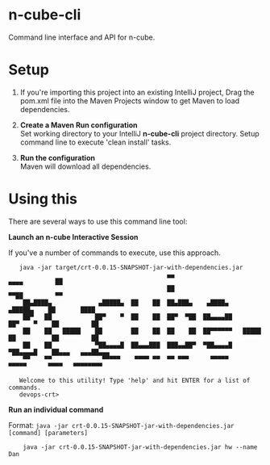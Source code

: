 # n-cube-cli
Command line interface and API for n-cube.

# Setup

1. If you're importing this project into an existing IntelliJ project, Drag the pom.xml file into the Maven Projects window to get Maven to load dependencies.  

2. **Create a Maven Run configuration**  
   Set working directory to your IntelliJ **n-cube-cli** project directory.
   Setup command line to execute 'clean install' tasks.

3. **Run the configuration**  
Maven will download all dependencies.

# Using this
There are several ways to use this command line tool:

**Launch an n-cube Interactive Session**

If you've a number of commands to execute, use this approach.

```shell      
   java -jar target/crt-0.0.15-SNAPSHOT-jar-with-dependencies.jar
                                            ▄▄                                      ▄▄▄▄         ██
                                            ██                                      ▀▀██         ▀▀
    ██▄████▄             ▄█████▄  ██    ██  ██▄███▄    ▄████▄              ▄█████▄    ██       ████
    ██▀   ██            ██▀    ▀  ██    ██  ██▀  ▀██  ██▄▄▄▄██            ██▀    ▀    ██         ██
    ██    ██   █████    ██        ██    ██  ██    ██  ██▀▀▀▀▀▀   █████    ██          ██         ██
    ██    ██            ▀██▄▄▄▄█  ██▄▄▄███  ███▄▄██▀  ▀██▄▄▄▄█            ▀██▄▄▄▄█    ██▄▄▄   ▄▄▄██▄▄▄
    ▀▀    ▀▀              ▀▀▀▀▀    ▀▀▀▀ ▀▀  ▀▀ ▀▀▀      ▀▀▀▀▀               ▀▀▀▀▀      ▀▀▀▀   ▀▀▀▀▀▀▀▀

   Welcome to this utility! Type 'help' and hit ENTER for a list of commands.
   devops-crt> 

```

**Run an individual command**  

Format:    `java -jar crt-0.0.15-SNAPSHOT-jar-with-dependencies.jar [command] [parameters]`

    
```shell
    java -jar crt-0.0.15-SNAPSHOT-jar-with-dependencies.jar hw --name Dan
```